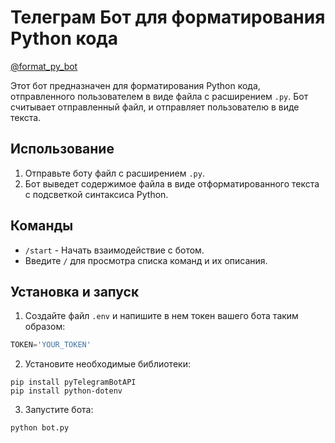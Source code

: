# Телеграм Бот для форматирования Python кода

[@format_py_bot](https://t.me/format_py_bot "Телеграм бот")

Этот бот предназначен для форматирования Python кода, отправленного пользователем в виде файла с расширением `.py`. Бот считывает отправленный файл, и отправляет пользователю в виде текста.

## Использование

1. Отправьте боту файл с расширением `.py`.
2. Бот выведет содержимое файла в виде отформатированного текста с подсветкой синтаксиса Python.

## Команды

- `/start` - Начать взаимодействие с ботом.
- Введите `/` для просмотра списка команд и их описания.

## Установка и запуск

1. Создайте файл `.env` и напишите в нем токен вашего бота таким образом:

```python
TOKEN='YOUR_TOKEN'
```

2. Установите необходимые библиотеки:

```
pip install pyTelegramBotAPI
pip install python-dotenv
```

3. Запустите бота:

```
python bot.py
```
